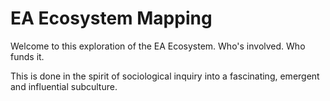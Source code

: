 # EA Ecosystem Mapping

Welcome to this exploration of the EA Ecosystem. Who's involved. Who funds it.

This is done in the spirit of sociological inquiry into a fascinating, emergent and influential subculture.
